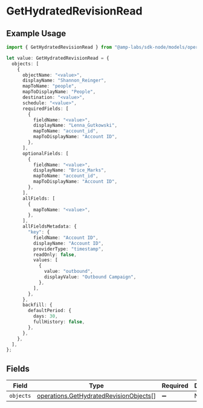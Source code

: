 # GetHydratedRevisionRead

## Example Usage

```typescript
import { GetHydratedRevisionRead } from "@amp-labs/sdk-node/models/operations";

let value: GetHydratedRevisionRead = {
  objects: [
    {
      objectName: "<value>",
      displayName: "Shannon_Reinger",
      mapToName: "people",
      mapToDisplayName: "People",
      destination: "<value>",
      schedule: "<value>",
      requiredFields: [
        {
          fieldName: "<value>",
          displayName: "Lenna_Gutkowski",
          mapToName: "account_id",
          mapToDisplayName: "Account ID",
        },
      ],
      optionalFields: [
        {
          fieldName: "<value>",
          displayName: "Brice_Marks",
          mapToName: "account_id",
          mapToDisplayName: "Account ID",
        },
      ],
      allFields: [
        {
          mapToName: "<value>",
        },
      ],
      allFieldsMetadata: {
        "key": {
          fieldName: "Account ID",
          displayName: "Account ID",
          providerType: "timestamp",
          readOnly: false,
          values: [
            {
              value: "outbound",
              displayValue: "Outbound Campaign",
            },
          ],
        },
      },
      backfill: {
        defaultPeriod: {
          days: 30,
          fullHistory: false,
        },
      },
    },
  ],
};
```

## Fields

| Field                                                                                            | Type                                                                                             | Required                                                                                         | Description                                                                                      |
| ------------------------------------------------------------------------------------------------ | ------------------------------------------------------------------------------------------------ | ------------------------------------------------------------------------------------------------ | ------------------------------------------------------------------------------------------------ |
| `objects`                                                                                        | [operations.GetHydratedRevisionObjects](../../models/operations/gethydratedrevisionobjects.md)[] | :heavy_minus_sign:                                                                               | N/A                                                                                              |